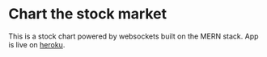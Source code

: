 Chart the stock market
=======
This is a stock chart powered by websockets built on the MERN stack.
App is live on [heroku](https://stock-chart-0220.herokuapp.com/).
